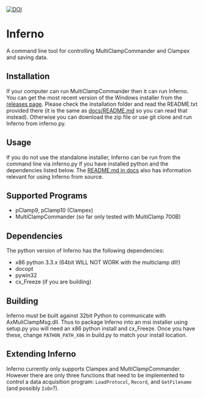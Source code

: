 [![DOI](https://zenodo.org/badge/19384518.svg)](https://zenodo.org/badge/latestdoi/19384518)  

Inferno
=======
A command line tool for controlling MultiClampCommander and Clampex and saving data.

Installation
------------
If your computer can run MultiClampCommander then it can run Inferno.
You can get the most recent version of the Windows installer from the
[releases page](https://github.com/tgbugs/inferno/releases).
Please check the installation folder and read the README.txt provided there
(it is the same as [docs/README.md](docs/README.md) so you can read that
instead). Otherwise you can download the zip file or use git clone and
run Inferno from inferno.py.

Usage
-----
If you do not use the standalone installer, Inferno can be run from the command
line via inferno.py if you have installed python and the dependencies listed
below. The [README.md in docs](docs/README.md) also has information relevant
for using Inferno from source.

Supported Programs
------------------
* pClamp9, pClamp10 (Clampex)
* MultiClampCommander (so far only tested with MultiClamp 700B)

Dependencies
------------
The python version of Inferno has the following dependencies:
* x86 python 3.3.x (64bit WILL NOT WORK with the multiclamp dll!)
* docopt
* pywin32
* cx_Freeze (if you are building)

Building
--------
Inferno must be built against 32bit Python to communicate with AxMuliClampMsg.dll.
Thus to package Inferno into an msi installer using setup.py you will need an x86
python install and cx_Freeze. Once you have these, change `PATHON_PATH_X86` in build.py
to match your install location.

Extending Inferno
-----------------
Inferno currently only supports Clampex and MultiClampCommander. However there
are only three functions that need to be implemented to control a data acquisition
program: `LoadProtocol`, `Record`, and `GetFilename` (and possibly `IsOn`?).
